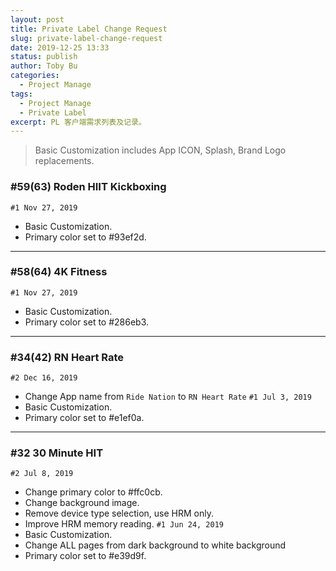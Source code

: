 ```yaml
---
layout: post
title: Private Label Change Request
slug: private-label-change-request
date: 2019-12-25 13:33
status: publish
author: Toby Bu
categories:
  - Project Manage
tags:
  - Project Manage
  - Private Label
excerpt: PL 客户端需求列表及记录。
---
```


> Basic Customization includes App ICON, Splash, Brand Logo replacements.

### \#59(63) Roden HIIT Kickboxing
`#1 Nov 27, 2019`
- Basic Customization.
- Primary color set to #93ef2d.
---- 
### \#58(64) 4K Fitness
`#1 Nov 27, 2019`
- Basic Customization.
- Primary color set to #286eb3.
---- 
### \#34(42) RN Heart Rate
`#2 Dec 16, 2019`
- Change App name from `Ride Nation` to `RN Heart Rate`
`#1 Jul 3, 2019`
- Basic Customization.
- Primary color set to #e1ef0a.
---- 
### \#32 30 Minute HIT
`#2 Jul 8, 2019`
- Change primary color to #ffc0cb.
- Change background image.
- Remove device type selection, use HRM only.
- Improve HRM memory reading.
`#1 Jun 24, 2019`
- Basic Customization.
- Change ALL pages from dark background to white background
-  Primary color set to #e39d9f.